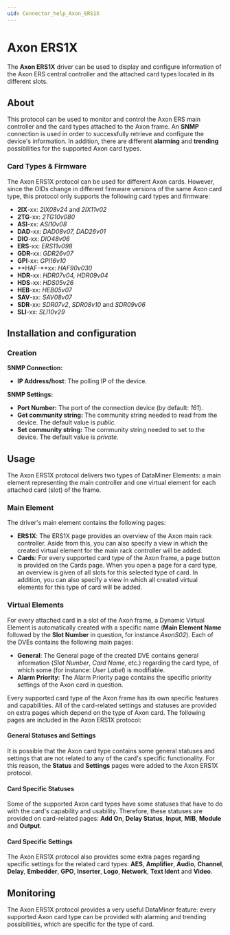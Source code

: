 ```yaml
---
uid: Connector_help_Axon_ERS1X
---
```


# Axon ERS1X

The **Axon ERS1X** driver can be used to display and configure information of the Axon ERS central controller and the attached card types located in its different slots.

## About

This protocol can be used to monitor and control the Axon ERS main controller and the card types attached to the Axon frame. An **SNMP** connection is used in order to successfully retrieve and configure the device's information. In addition, there are different **alarming** and **trending** possibilities for the supported Axon card types.

### Card Types & Firmware

The Axon ERS1X protocol can be used for different Axon cards. However, since the OIDs change in different firmware versions of the same Axon card type, this protocol only supports the following card types and firmware:

- **2IX**-xx: *2IX08v24* and *2IX11v02*
- **2TG**-xx: *2TG10v080*
- **ASI**-xx: *ASI10v08*
- **DAD**-xx: *DAD08v07, DAD26v01*
- **DIO**-xx: *DIO48v06*
- **ERS**-xx: *ERS11v098*
- **GDR**-xx: *GDR26v07*
- **GPI**-xx: *GPI16v10*
- **HAF-**xx: *HAF90v030*
- **HDR**-xx: *HDR07v04, HDR09v04*
- **HDS**-xx: *HDS05v26*
- **HEB**-xx: *HEB05v07*
- **SAV**-xx: *SAV08v07*
- **SDR**-xx: *SDR07v2*, *SDR08v10* and *SDR09v06*
- **SLI**-xx: *SLI10v29*

## Installation and configuration

### Creation

**SNMP Connection:**

- **IP Address/host**: The polling IP of the device.

**SNMP Settings:**

- **Port Number:** The port of the connection device (by default: *161*).
- **Get community string:** The community string needed to read from the device. The default value is *public.*
- **Set community string:** The community string needed to set to the device. The default value is *private.*

## Usage

The Axon ERS1X protocol delivers two types of DataMiner Elements: a main element representing the main controller and one virtual element for each attached card (slot) of the frame.

### Main Element

The driver's main element contains the following pages:

- **ERS1X**: The ERS1X page provides an overview of the Axon main rack controller. Aside from this, you can also specify a view in which the created virtual element for the main rack controller will be added.
- **Cards**: For every supported card type of the Axon frame, a page button is provided on the Cards page. When you open a page for a card type, an overview is given of all slots for this selected type of card. In addition, you can also specify a view in which all created virtual elements for this type of card will be added.

### Virtual Elements

For every attached card in a slot of the Axon frame, a Dynamic Virtual Element is automatically created with a specific name (**Main Element Name** followed by the **Slot Number** in question, for instance *AxonS02*). Each of the DVEs contains the following main pages:

- **General**: The General page of the created DVE contains general information (*Slot Number*, *Card Name*, etc.) regarding the card type, of which some (for instance: *User Label*) is modifiable.
- **Alarm Priority**: The Alarm Priority page contains the specific priority settings of the Axon card in question.

Every supported card type of the Axon frame has its own specific features and capabilities. All of the card-related settings and statuses are provided on extra pages which depend on the type of Axon card. The following pages are included in the Axon ERS1X protocol:

#### General Statuses and Settings

It is possible that the Axon card type contains some general statuses and settings that are not related to any of the card's specific functionality. For this reason, the **Status** and **Settings** pages were added to the Axon ERS1X protocol.

#### Card Specific Statuses

Some of the supported Axon card types have some statuses that have to do with the card's capability and usability. Therefore, these statuses are provided on card-related pages: **Add On**, **Delay Status**, **Input**, **MIB**, **Module** and **Output**.

#### Card Specific Settings

The Axon ERS1X protocol also provides some extra pages regarding specific settings for the related card types: **AES**, **Amplifier**, **Audio**, **Channel**, **Delay**, **Embedder**, **GPO**, **Inserter**, **Logo**, **Network**, **Text Ident** and **Video**.

## Monitoring

The Axon ERS1X protocol provides a very useful DataMiner feature: every supported Axon card type can be provided with alarming and trending possibilities, which are specific for the type of card.
